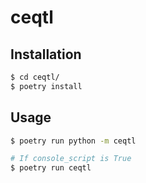 # ceqtl

## Installation

```bash
$ cd ceqtl/
$ poetry install
```

## Usage

```bash
$ poetry run python -m ceqtl

# If console_script is True
$ poetry run ceqtl
```
